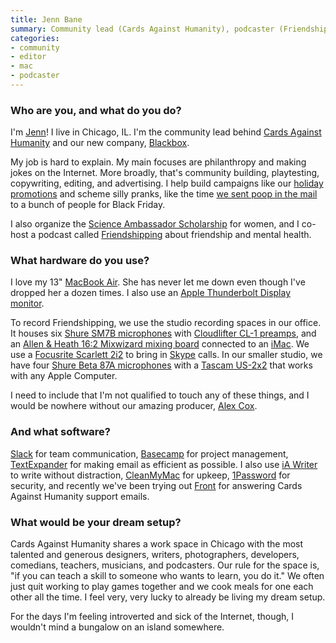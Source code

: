 ```yaml
---
title: Jenn Bane
summary: Community lead (Cards Against Humanity), podcaster (Friendshipping)
categories:
- community
- editor
- mac
- podcaster
---
```


### Who are you, and what do you do?

I'm [Jenn](http://www.jennbane.com/ "Jenn's website.")! I live in Chicago, IL. I'm the community lead behind [Cards Against Humanity](http://cardsagainsthumanity.com/ "The card game.") and our new company, [Blackbox](http://www.blackbox.cool/ "A shipping company.").

My job is hard to explain. My main focuses are philanthropy and making jokes on the Internet. More broadly, that's community building, playtesting, copywriting, editing, and advertising. I help build campaigns like our [holiday promotions](https://www.eightsensiblegifts.com/ "Cards Against Humanity's hannukah gifts.") and scheme silly pranks, like the time [we sent poop in the mail](http://blog.maxistentialism.com/post/105481561063/black-friday-bullshit-this-year-for-black "Max's post about their Black Friday Bullshit campaign.") to a bunch of people for Black Friday.

I also organize the [Science Ambassador Scholarship](http://www.scienceambassadorscholarship.org/ "Cards Against Humanity's science scholarship.") for women, and I co-host a podcast called [Friendshipping](https://friendshipping.simplecast.fm/ "Jenn and Trinn's podcast.") about friendship and mental health.

### What hardware do you use?

I love my 13" [MacBook Air][macbook-air]. She has never let me down even though I've dropped her a dozen times.  I also use an [Apple Thunderbolt Display monitor][thunderbolt-display].

To record Friendshipping, we use the studio recording spaces in our office. It houses six [Shure SM7B microphones][sm7b] with [Cloudlifter CL-1 preamps][cloudlifter-cl-1], and an [Allen & Heath 16:2 Mixwizard mixing board][mixwizard-wz4-16-2] connected to an [iMac][]. We use a [Focusrite Scarlett 2i2][scarlett-2i2] to bring in [Skype][] calls. In our smaller studio, we have four [Shure Beta 87A microphones][beta-87a] with a [Tascam US-2x2][us-2x2] that works with any Apple Computer.

I need to include that I'm not qualified to touch any of these things, and I would be nowhere without our amazing producer, [Alex Cox](https://twitter.com/alexcox "Alexandra's Twitter account.").

### And what software?

[Slack][] for team communication, [Basecamp][] for project management, [TextExpander][] for making email as efficient as possible. I also use [iA Writer][ia-writer] to write without distraction, [CleanMyMac][] for upkeep, [1Password][] for security, and recently we've been trying out [Front][] for answering Cards Against Humanity support emails.

### What would be your dream setup?

Cards Against Humanity shares a work space in Chicago with the most talented and generous designers, writers, photographers, developers, comedians, teachers, musicians, and podcasters. Our rule for the space is, "if you can teach a skill to someone who wants to learn, you do it." We often just quit working to play games together and we cook meals for one each other all the time. I feel very, very lucky to already be living my dream setup.

For the days I'm feeling introverted and sick of the Internet, though, I wouldn't mind a bungalow on an island somewhere.

[1password]: https://1password.com "Password management software for Mac OS X."
[basecamp]: https://basecamp.com/ "Web-based project management."
[beta-87a]: http://www.shure.com/americas/products/microphones/beta/beta-87a-vocal-microphone "A condenser microphone."
[cleanmymac]: https://macpaw.com/cleanmymac "Software for removing unwanted files from your Mac."
[cloudlifter-cl-1]: https://www.amazon.com/Cloud-Microphones-CL-1-Cloudlifter/dp/B004MQSV04 "A microphone booster."
[front]: https://frontapp.com/ "A customer support service."
[ia-writer]: https://ia.net/writer/updates/ia-writer-for-mac "A full-screen writing tool for the Mac."
[imac]: https://www.apple.com/imac/ "An all-in-one computer."
[macbook-air]: https://www.apple.com/macbook-air/ "A very thin laptop."
[mixwizard-wz4-16-2]: https://www.allen-heath.com/ahproducts/wz4-16-2/ "A 16 input mixing board."
[scarlett-2i2]: https://focusrite.com/en/usb-audio-interface/scarlett/scarlett-2i2-studio "A USB audio interface."
[skype]: https://www.skype.com/en/ "Voice and video chat software."
[slack]: https://slack.com/ "A collaboration service."
[sm7b]: http://www.shure.com/americas/products/microphones/sm/sm7b-vocal-microphone "A dynamic microphone."
[textexpander]: https://smilesoftware.com/textexpander "A Mac app for adding custom abbreviations for often-used text."
[thunderbolt-display]: https://www.apple.com/displays/ "A Thunderbolt-powered monitor."
[us-2x2]: https://tascam.com/product/us-2x2/ "A USB audio interface."
